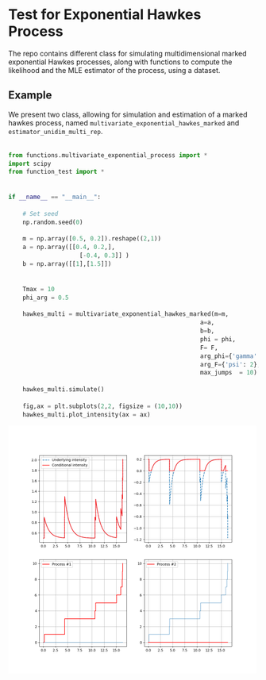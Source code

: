 # Test for Exponential Hawkes Process

The repo contains different class for simulating multidimensional marked exponential Hawkes processes, along with functions to compute the likelihood and the MLE estimator of the process, using a dataset.


## Example

We present two class, allowing for simulation and estimation of a marked hawkes process, named ```multivariate_exponential_hawkes_marked``` and ```estimator_unidim_multi_rep```.

```py

from functions.multivariate_exponential_process import *
import scipy 
from function_test import *


if __name__ == "__main__":

    # Set seed
    np.random.seed(0)

    m = np.array([0.5, 0.2]).reshape((2,1))
    a = np.array([[0.4, 0.2,], 
                    [-0.4, 0.3]] )
    b = np.array([[1],[1.5]])


    Tmax = 10
    phi_arg = 0.5
        
    hawkes_multi = multivariate_exponential_hawkes_marked(m=m,
                                                      a=a, 
                                                      b=b, 
                                                      phi = phi, 
                                                      F= F, 
                                                      arg_phi={'gamma':phi_arg}, 
                                                      arg_F={'psi': 2}, 
                                                      max_jumps  = 10)

    hawkes_multi.simulate()

    fig,ax = plt.subplots(2,2, figsize = (10,10))
    hawkes_multi.plot_intensity(ax = ax)   

```
<img src="./plot/simulation_MMEHP.png" width="500">

